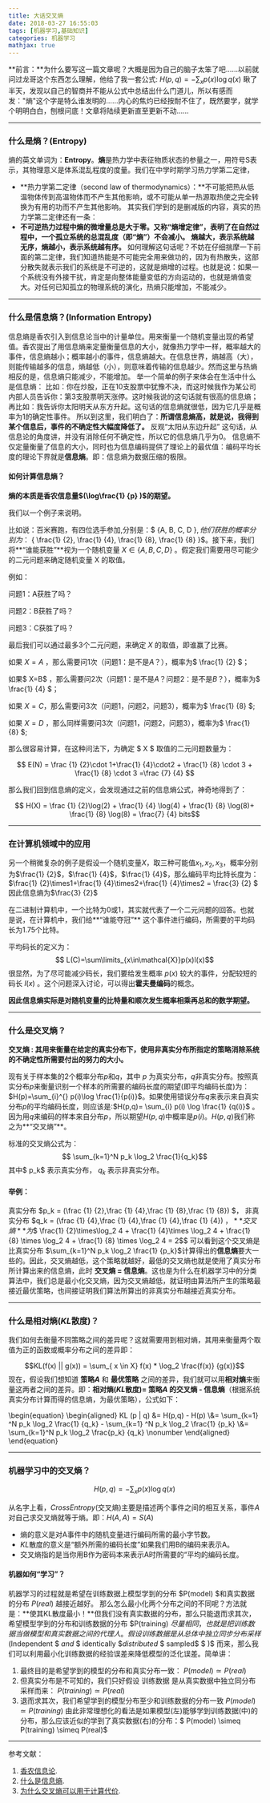 ```yaml
---
title: 大话交叉熵
date: 2018-03-27 16:55:03
tags: [机器学习,基础知识]
categories: 机器学习
mathjax: true
---
```

**前言：**为什么要写这一篇文章呢？大概是因为自己的脑子太笨了吧……以前就问过龙哥这个东西怎么理解，他给了我一套公式: $H(p,q) = -\sum_xp(x) \log q(x)$ 瞅了半天，发现以自己的智商并不能从公式中总结出什么门道儿，所以有感而发："熵"这个字是特么谁发明的……内心的焦灼已经按耐不住了，既然要学，就学个明明白白，刨根问底！文章将陆续更新直至更新不动……

---
### 什么是熵？(Entropy)
熵的英文单词为：**Entropy**。**熵**是热力学中表征物质状态的参量之一，用符号S表示，其物理意义是体系混乱程度的度量。我们在中学时期学习热力学第二定律，
- **热力学第二定律（second law of thermodynamics）：**不可能把热从低温物体传到高温物体而不产生其他影响，或不可能从单一热源取热使之完全转换为有用的功而不产生其他影响。
其实我们学到的是删减版的内容，真实的热力学第二定律还有一条：
- **不可逆热力过程中熵的微增量总是大于零。又称“熵增定律”，表明了在自然过程中，一个孤立系统的总混乱度（即“熵”）不会减小。**
**熵越大，表示系统越无序，熵越小，表示系统越有序。**
如何理解这句话呢？不妨在仔细揣摩一下前面的第二定律，我们知道热能是不可能完全用来做功的，因为有热散失，这部分散失就表示我们的系统是不可逆的，这就是熵增的过程。也就是说：如果一个系统没有外接干扰，肯定是向整体能量变低的方向运动的，也就是熵值变大。对任何已知孤立的物理系统的演化，热熵只能增加，不能减少。

---
### 什么是信息熵？(Information Entropy)
信息熵是香农引入到信息论当中的计量单位。用来衡量一个随机变量出现的希望值。香农提出了用信息熵来定量衡量信息的大小，就像热力学中一样，概率越大的事件，信息熵越小；概率越小的事件，信息熵越大。在信息世界，熵越高（大），则能传输越多的信息，熵越低（小），则意味着传输的信息越少。然而这里与热熵相反的是，信息熵只能减少，不能增加。
举一个简单的例子来体会在生活中什么是信息熵：
比如：你在炒股，正在10支股票中犹豫不决，而这时候我作为某公司内部人员告诉你：第3支股票明天涨停。这时候我说的这句话就有很高的信息熵；再比如：我告诉你太阳明天从东方升起。这句话的信息熵就很低，因为它几乎是概率为1的确定性事件。
所以到这里，我们明白了：**所谓信息熵高，就是说，我得到某个信息后，事件的不确定性大幅度降低了。** 反观“太阳从东边升起” 这句话，从信息论的角度讲，并没有消除任何不确定性，所以它的信息熵几乎为0。
信息熵不仅定量衡量了信息的大小，同时也为信息编码提供了理论上的最优值：编码平均长度的理论下界就是**信息熵**。即：信息熵为数据压缩的极限。

#### 如何计算信息熵？
**熵的本质是香农信息量$(\log\frac{1} {p} )$的期望。**

我们以一个例子来说明。

比如说：百米赛跑，有四位选手参加,分别是：$ \{A, B, C, D  \}$,他们获胜的概率分别为：$ \{ \frac{1} {2}, \frac{1} {4}, \frac{1} {8}, \frac{1} {8} \}$。接下来，我们将**“谁能获胜”**视为一个随机变量 $X\in\{A,B,C,D\}$ 。假定我们需要用尽可能少的二元问题来确定随机变量 X 的取值。

例如：

问题1：A获胜了吗？

问题2：B获胜了吗？

问题3：C获胜了吗？

最后我们可以通过最多3个二元问题，来确定 $X$ 的取值，即谁赢了比赛。

如果 $X=A$ ，那么需要问1次（问题1：是不是$A$？），概率为$ \frac{1} {2} $；

如果$ X=B$ ，那么需要问2次（问题1：是不是$A$？问题2：是不是$B$？），概率为$ \frac{1} {4} $；

如果 $X=C$，那么需要问3次（问题1，问题2，问题3），概率为$ \frac{1} {8} $;

如果 $X=D$ ，那么同样需要问3次（问题1，问题2，问题3），概率为$ \frac{1} {8} $;

那么很容易计算，在这种问法下，为确定 $ X $ 取值的二元问题数量为：

$$ E(N) = \frac {1} {2}\cdot 1+\frac{1} {4}\cdot2 + \frac{1} {8} \cdot 3 + \frac{1} {8} \cdot 3 =\frac {7} {4} $$

那么我们回到信息熵的定义，会发现通过之前的信息熵公式，神奇地得到了：

$$ H(X) = \frac {1} {2}\log(2) + \frac{1} {4} \log(4) + \frac{1} {8} \log(8)+ \frac{1} {8} \log(8) = \frac{7} {4} bits$$

---	
### 在计算机领域中的应用
另一个稍微复杂的例子是假设一个随机变量$X$，取三种可能值$x_1,x_2,x_3$，概率分别为$\frac{1} {2}$，$\frac{1} {4}$，$\frac{1} {4}$，那么编码平均比特长度为：$\frac{1} {2}\times1+\frac{1} {4}\times2+\frac{1} {4}\times2 = \frac{3} {2} $ 因此信息熵为$\frac{3} {2}$

在二进制计算机中，一个比特为0或1，其实就代表了一个二元问题的回答。也就是说，在计算机中，我们给**“谁能夺冠”** 这个事件进行编码，所需要的平均码长为1.75个比特。

平均码长的定义为： 
$$ L(C)=\sum\limits_{x\in\mathcal{X}}p(x)l(x)$$
很显然，为了尽可能减少码长，我们要给发生概率 $p(x)$ 较大的事件，分配较短的码长 $l(x)$ 。这个问题深入讨论，可以得出**霍夫曼编码**的概念。

**因此信息熵实际是对随机变量的比特量和顺次发生概率相乘再总和的数学期望。**

---
### 什么是交叉熵？
**交叉熵 : 其用来衡量在给定的真实分布下，使用非真实分布所指定的策略消除系统的不确定性所需要付出的努力的大小。**

现有关于样本集的2个概率分布$p$和$q$，其中 $p$ 为真实分布，$q$非真实分布。按照真实分布$p$来衡量识别一个样本的所需要的编码长度的期望(即平均编码长度)为：$H(p)=\sum_{i}^{} p(i)\log \frac{1}{p(i)}$。如果使用错误分布$q$来表示来自真实分布$p$的平均编码长度，则应该是:$H(p,q)= \sum_{i} p(i) \log \frac{1} {q(i)}$ 。因为用$q$来编码的样本来自分布$p$，所以期望$H(p,q)$中概率是$p(i)$。$H(p,q)$我们称之为**“交叉熵”**。

标准的交叉熵公式为：
$$ \sum_{k=1}^N p_k \log_2 \frac{1}{q_k}$$
其中$ p_k$ 表示真实分布， $q_k$ 表示非真实分布。

#### 举例：

真实分布 $p_k = (\frac {1} {2},\frac {1} {4},\frac {1} {8},\frac {1} {8}) $， 非真实分布 $q_k = (\frac {1} {4},\frac {1} {4},\frac {1} {4},\frac {1} {4}) $，**交叉熵**为$$ \frac{1} {2}\times\log_2 4 + \frac{1} {4}\times \log_2 4 + \frac{1} {8} \times \log_2 4 + \frac{1} {8} \times \log_2 4 = 2$$
可以看到这个交叉熵是比真实分布 $\sum_{k=1}^N p_k \log_2 \frac{1} {p_k}$计算得出的**信息熵**要大一些的。因此，交叉熵越低，这个策略就越好，最低的交叉熵也就是使用了真实分布所计算出来的信息熵，此时  **交叉熵 = 信息熵**。这也是为什么在机器学习中的分类算法中，我们总是最小化交叉熵，因为交叉熵越低，就证明由算法所产生的策略最接近最优策略，也间接证明我们算法所算出的非真实分布越接近真实分布。

---
### 什么是相对熵($KL$散度)？
我们如何去衡量不同策略之间的差异呢？这就需要用到相对熵，其用来衡量两个取值为正的函数或概率分布之间的差异即：

$$KL(f(x) || g(x)) = \sum_{ x \in X} f(x) * \log_2 \frac{f(x)} {g(x)}$$
现在，假设我们想知道 **策略$A$** 和 **最优策略** 之间的差异，我们就可以用**相对熵**来衡量这两者之间的差异。即：**相对熵($KL$散度)= 策略$A$ 的交叉熵 - 信息熵**（根据系统真实分布计算而得的信息熵，为最优策略），公式如下：

\begin{equation}
\begin{aligned}
KL (p \| q) &= H(p,q) - H(p) \\&=  \sum_{k=1} ^N p_k \log_2 \frac{1} {q_k} - \sum_{k=1} ^N p_k \log_2 \frac{1} {p_k} \\&= \sum_{k=1}^N p_k \log_2 \frac{p_k} {q_k}
\nonumber
\end{aligned}
\end{equation}

---
### 机器学习中的交叉熵？
$$H(p,q) = -\sum_{x}p(x)\log q(x)$$

从名字上看，$Cross Entropy$(交叉熵)主要是描述两个事件之间的相互关系，事件$A$对自己求交叉熵就等于熵。即：$H(A,A) = S(A)$

- 熵的意义是对A事件中的随机变量进行编码所需的最小字节数。
- $KL$散度的意义是“额外所需的编码长度”如果我们用B的编码来表示A。
- 交叉熵指的是当你用B作为密码本来表示A时所需要的“平均的编码长度。
#### 机器如何“学习”？
机器学习的过程就是希望在训练数据上模型学到的分布 $P(model) $和真实数据的分布 $P(real)$ 越接近越好。
那么怎么最小化两个分布之间的不同呢？方法就是：**使其KL散度最小！**但我们没有真实数据的分布，那么只能退而求其次，希望模型学到的分布和训练数据的分布 $P(training) $尽量相同，也就是把训练数据当做模型和真实数据之间的代理人。假设训练数据是从总体中独立同步分布采样$(Independent $  $and$ $ identically $$distributed$ $ sampled$ $ )$ 而来，那么我们可以利用最小化训练数据的经验误差来降低模型的泛化误差。简单讲：
1. 最终目的是希望学到的模型的分布和真实分布一致： $P(model) \simeq P(real )$
2. 但真实分布是不可知的，我们只好假设 训练数据 是从真实数据中独立同分布采样而来： $P(training) \simeq P(real )$
3. 退而求其次，我们希望学到的模型分布至少和训练数据的分布一致 $P(model) \simeq P(training)$
由此非常理想化的看法是如果模型(左)能够学到训练数据(中)的分布，那么应该近似的学到了真实数据(右)的分布：$ P(model) \simeq P(training) \simeq P(real)$


---
参考文献：
1.  [香农信息论](https://www.zhihu.com/question/27068465).
2. [什么是信息熵](https://www.zhihu.com/question/22178202).
2.  [为什么交叉熵可以用于计算代价](https://www.zhihu.com/question/65288314/answer/230209104).